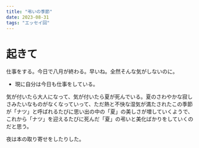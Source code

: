 ```yaml
---
title: "弔いの季節"
date: 2023-08-31
tags: "エッセイ回"
---
```


# 起きて
仕事をする。今日で八月が終わる。早いね。全然そんな気がしないのに。
- 現に自分は今日も仕事をしている。

気が付いたら大人になって、気が付いたら夏が死んでいる。夏のさわやかな寂しさみたいなものがなくなっていって、ただ熱と不快な湿気が満たされたこの季節が「ナツ」と呼ばれるたびに思い出の中の「夏」の美しさが増していくようで、これから「ナツ」を迎えるたびに死んだ「夏」の弔いと美化ばかりをしていくのだと思う。

夜は本の取り寄せをしたりした。